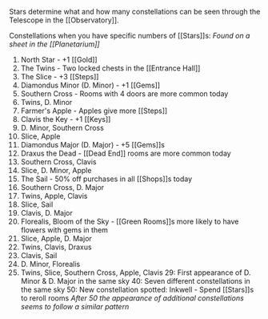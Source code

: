 Stars determine what and how many constellations can be seen through the Telescope in the [[Observatory]].

Constellations when you have specific numbers of [[Stars]]s:
*Found on a sheet in the [[Planetarium]]*
1. North Star - +1 [[Gold]]
2. The Twins - Two locked chests in the [[Entrance Hall]]
3. The Slice - +3 [[Steps]]
4. Diamondus Minor (D. Minor) - +1 [[Gems]]
5. Southern Cross - Rooms with 4 doors are more common today
6. Twins, D. Minor
7. Farmer's Apple - Apples give more [[Steps]]
8. Clavis the Key - +1 [[Keys]]
9. D. Minor, Southern Cross
10. Slice, Apple
11. Diamondus Major (D. Major) - +5 [[Gems]]s
12. Draxus the Dead - [[Dead End]] rooms are more common today
13. Southern Cross, Clavis
14. Slice, D. Minor, Apple
15. The Sail - 50% off purchases in all [[Shops]]s today
16. Southern Cross, D. Major
17. Twins, Apple, Clavis
18. Slice, Sail
19. Clavis, D. Major
20. Florealis, Bloom of the Sky - [[Green Rooms]]s more likely to have flowers with gems in them
21. Slice, Apple, D. Major
22. Twins, Clavis, Draxus
23. Clavis, Sail
24. D. Minor, Florealis
25. Twins, Slice, Southern Cross, Apple, Clavis
29: First appearance of D. Minor & D. Major in the same sky
40: Seven different constellations in the same sky
50: New constellation spotted: Inkwell - Spend [[Stars]]s to reroll rooms
*After 50 the appearance of additional constellations seems to follow a similar pattern*
